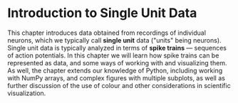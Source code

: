 # Introduction to Single Unit Data

This chapter introduces data obtained from recordings of individual neurons, which we typically call **single unit** data ("units" being neurons). Single unit data is typically analyzed in terms of **spike trains** — sequences of action potentials. In this chapter we will learn how spike trains can be represented as data, and some ways of working with and visualizing them. As well, the chapter extends our knowledge of Python, including working with NumPy arrays, and complex figures with multiple subplots, as well as further discussion of the use of colour and other considerations in scientific visualization. 
